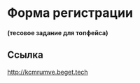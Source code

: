 Форма регистрации
=================
#### (тесовое задание для топфейса) 

## Ссылка
http://kcmrumve.beget.tech

